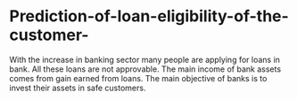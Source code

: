 # Prediction-of-loan-eligibility-of-the-customer-
With the increase in banking sector many people are applying for loans in bank. All these loans are not approvable. The main income of bank assets comes from gain earned from loans. The main objective of banks is to invest their assets in safe customers. 
